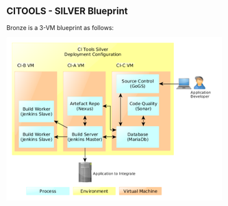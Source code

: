 ## CITOOLS - SILVER Blueprint

Bronze is a 3-VM blueprint as follows:

![CITOOLS Silver Blueprint](../../docs/ci-silver.png)